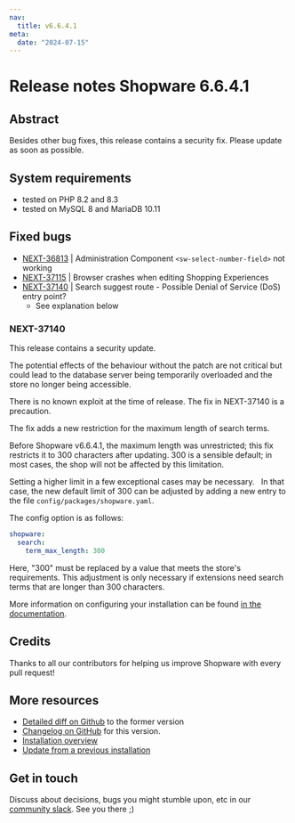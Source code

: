 ```yaml
---
nav:
  title: v6.6.4.1
meta:
  date: "2024-07-15"
---
```


# Release notes Shopware 6.6.4.1

## Abstract

Besides other bug fixes, this release contains a security fix. Please update as soon as possible.

## System requirements

* tested on PHP 8.2 and 8.3
* tested on MySQL 8 and MariaDB 10.11

## Fixed bugs

* [NEXT-36813](https://issues.shopware.com/issues/NEXT-36813) | Administration Component `<sw-select-number-field>` not working
* [NEXT-37115](https://issues.shopware.com/issues/NEXT-37115) | Browser crashes when editing Shopping Experiences
* [NEXT-37140](https://issues.shopware.com/issues/NEXT-37140) | Search suggest route - Possible Denial of Service (DoS) entry point?
  * See explanation below

### NEXT-37140

This release contains a security update.

The potential effects of the behaviour without the patch are not critical but could lead to the database server being temporarily overloaded and the store no longer being accessible.

There is no known exploit at the time of release. The fix in NEXT-37140 is a precaution.

The fix adds a new restriction for the maximum length of search terms.

Before Shopware v6.6.4.1, the maximum length was unrestricted; this fix restricts it to 300 characters after updating. 300 is a sensible default; in most cases, the shop will not be affected by this limitation.

Setting a higher limit in a few exceptional cases may be necessary.   
In that case, the new default limit of 300 can be adjusted by adding a new entry to the file `config/packages/shopware.yaml`.

The config option is as follows:

```yaml
shopware:
  search:
    term_max_length: 300
```

Here, "300" must be replaced by a value that meets the store's requirements. This adjustment is only necessary if extensions need search terms that are longer than 300 characters.

More information on configuring your installation can be found [in the documentation](https://developer.shopware.com/docs/guides/hosting/configurations/).

## Credits

Thanks to all our contributors for helping us improve Shopware with every pull request!



## More resources

* [Detailed diff on Github](https://github.com/shopware/shopware/compare/v6.6.4.0...v6.6.4.1) to the former version
* [Changelog on GitHub](https://github.com/shopware/shopware/blob/v6.6.4.1/CHANGELOG.md) for this version.
* [Installation overview](https://developer.shopware.com/docs/guides/installation/)
* [Update from a previous installation](https://developer.shopware.com/docs/guides/installation/template.html#update-shopware)

## Get in touch

Discuss about decisions, bugs you might stumble upon, etc in our [community slack](https://slack.shopware.com). See you there ;)

